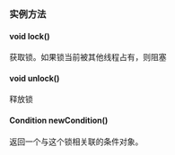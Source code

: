 ### 实例方法
#### void lock()
获取锁。如果锁当前被其他线程占有，则阻塞
#### void unlock()
释放锁
#### Condition newCondition()
返回一个与这个锁相关联的条件对象。